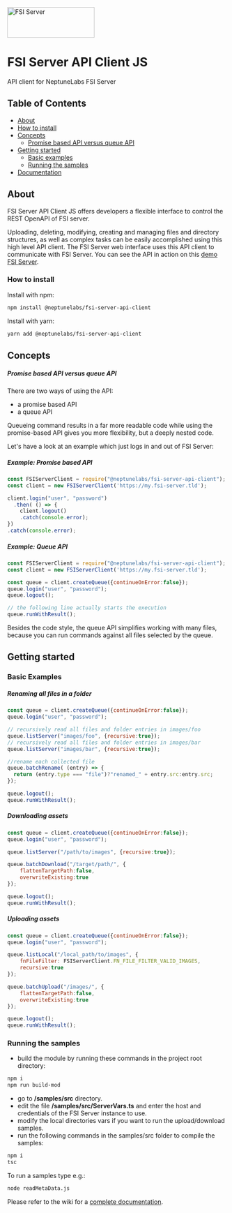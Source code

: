 <div>
    <a href="https://github.com/neptunelabs/fsi-server-api-client-js">
        <img width="200" height="70" src="https://fsi-site.neptunelabs.com/fsi/static/assets/logos/fsi_server.svg" alt="FSI Server">
    </a>
</div>

# FSI Server API Client JS

API client for NeptuneLabs FSI Server


## Table of Contents

-   [About](#about)
-   [How to install](#how-to-install)
-   [Concepts](#concepts)
    -   [Promise based API versus queue API](#Promise-based-API-versus-queue-API)    
-   [Getting started](#getting-started)
    -   [Basic examples](#Basic-Examples)
    -   [Running the samples](#Running-the-samples)
- [Documentation](../../wiki)

## About
FSI Server API Client JS offers developers a flexible interface to control the REST OpenAPI of FSI server.

Uploading, deleting, modifying, creating and managing files and directory structures, as well as complex tasks can be easily accomplished using this high level API client. The FSI Server web interface uses this API client to communicate with FSI Server. You can see the API in action on this [demo FSI Server](https://demo.fsi-server.com/fsi/interface/). 

### How to install

Install with npm:

```bash
npm install @neptunelabs/fsi-server-api-client
```

Install with yarn:

```bash
yarn add @neptunelabs/fsi-server-api-client
```
## Concepts

##### Promise based API versus queue API

There are two ways of using the API:
- a promise based API
- a queue API

Queueing command results in a far more readable code while using the promise-based API gives you more flexibility, but a deeply nested code.

Let's have a look at an example which just logs in and out of FSI Server:

##### Example: Promise based API

~~~javascript
const FSIServerClient = require("@neptunelabs/fsi-server-api-client");
const client = new FSIServerClient('https://my.fsi-server.tld');

client.login("user", "password")
  .then( () => {
    client.logout()
    .catch(console.error);
})
.catch(console.error);
~~~

##### Example: Queue API
~~~javascript
const FSIServerClient = require("@neptunelabs/fsi-server-api-client");
const client = new FSIServerClient('https://my.fsi-server.tld');

const queue = client.createQueue({continueOnError:false});
queue.login("user", "password");
queue.logout();

// the following line actually starts the execution
queue.runWithResult();
~~~

Besides the code style, the queue API simplifies working with many files, because you can run commands against all files selected by the queue.

## Getting started

### Basic Examples

##### Renaming all files in a folder
~~~javascript
const queue = client.createQueue({continueOnError:false});
queue.login("user", "password");

// recursively read all files and folder entries in images/foo
queue.listServer("images/foo", {recursive:true});
// recursively read all files and folder entries in images/bar
queue.listServer("images/bar", {recursive:true});

//rename each collected file
queue.batchRename( (entry) => {
  return (entry.type === "file")?"renamed_" + entry.src:entry.src;
});

queue.logout();
queue.runWithResult();
~~~

##### Downloading assets
~~~javascript
const queue = client.createQueue({continueOnError:false});
queue.login("user", "password");

queue.listServer("/path/to/images", {recursive:true});

queue.batchDownload("/target/path/", {
    flattenTargetPath:false,
    overwriteExisting:true
});

queue.logout();
queue.runWithResult();
~~~

##### Uploading assets
~~~javascript
const queue = client.createQueue({continueOnError:false});
queue.login("user", "password");

queue.listLocal("/local_path/to/images", {
    fnFileFilter: FSIServerClient.FN_FILE_FILTER_VALID_IMAGES,
    recursive:true
});

queue.batchUpload("/images/", {
    flattenTargetPath:false,
    overwriteExisting:true
});

queue.logout();
queue.runWithResult();
~~~

### Running the samples
- build the module by running these commands in the project root directory:

```bash
npm i
npm run build-mod
```

- go to <b>/samples/src</b> directory.<br/>
- edit the file <b>/samples/src/ServerVars.ts</b> and enter the host and credentials of the FSI Server instance to use.
- modify the local directories vars if you want to run the upload/download samples.<br/>
- run the following commands in the samples/src folder to compile the samples:
```bash
npm i
tsc
```
To run a samples type e.g.:
```bash
node readMetaData.js
```


Please refer to the wiki for a [complete documentation](../../wiki).
